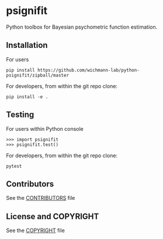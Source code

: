 # psignifit

Python toolbox for Bayesian psychometric function estimation.

## Installation
For users

```
pip install https://github.com/wichmann-lab/python-psignifit/zipball/master
```

For developers, from within the git repo clone:

```
pip install -e .
```
## Testing
For users within Python console

```
>>> import psignifit
>>> psignifit.test()
```

For developers, from within the git repo clone:

```
pytest
```

## Contributors

See the [CONTRIBUTORS](https://github.com/wichmann-lab/python-psignifit/blob/master/CONTRIBUTORS) file

## License and COPYRIGHT

See the [COPYRIGHT](https://github.com/wichmann-lab/python-psignifit/blob/master/COPYRIGHT) file

